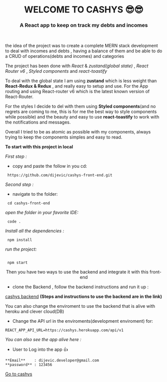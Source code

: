 <h1 color="red" align="center"> WELCOME TO CASHYS 😎😎</h1>

<h3 color="red" align="center">A React app to keep on track my debts and incomes </h3>

 <br/>

 <p>the idea of the project was to create a complete MERN stack development to deal with incomes and debts , having a balance of them and be able to do a CRUD of operations(debts and incomes) and categories</p>

The project has been done with _React_ & _zustand(global state)_ , _React Router v6_ , _Styled components_ and _react-toastify_

To deal with the global state I am using **zustand** which is less weight than **React-Redux & Redux** , and really easy to setup and use.
For the App routing and using React-router v6 which is the latest known version of React-Router.

For the styles I decide to del with them using **Styled components**(and no regrets are coming to me, this is for me the best way to style components while possible) and the beauty and easy to use **react-toastify** to work with the notifications and messages.

Overall I tried to be as atomic as possible with my components, always trying to keep the components simples and easy to read.

**To start with this project in local**

_First step :_

- copy and paste the follow in you cd:

```
 https://github.com/dijevic/cashys-front-end.git
```

_Second step :_

- navigate to the folder:

```
 cd cashys-front-end

```

_open the folder in your favorite IDE:_

```
 code .
```

_Install all the dependencies :_

```
 npm install
```

_run the project:_

```

 npm start
```

<p align="center">Then you have two ways to use the backend and integrate it with this front-end</p>

- clone the Backend , follow the backend instructions and run it up :

[cashys backend](https://github.com/dijevic/Cashys)
<b>(Steps and instructions to use the backend are in the link)</b>

<p>You can also change the enviroment  to use the backend that is alive with heroku and clever cloud(DB) </p>

- Change the API url in the enviroments(development enviroment) for:

```
REACT_APP_API_URL=https://cashys.herokuapp.com/api/v1

```

_You can also see the app alive here :_

- User to Log into the app :+1:

```
**Email**    : dijevic.developer@gmail.com
**password** : 123456
```

<a href="https://cashys.netlify.app/" target="_blank">Go to cashys</a>
